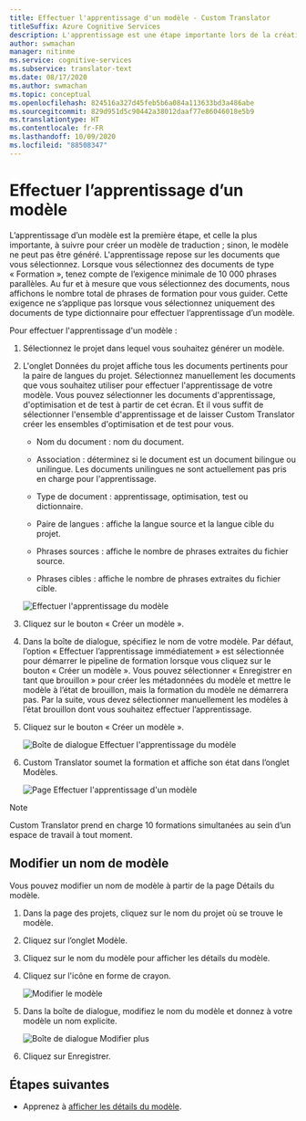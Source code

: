 ```yaml
---
title: Effectuer l'apprentissage d'un modèle - Custom Translator
titleSuffix: Azure Cognitive Services
description: L'apprentissage est une étape importante lors de la création d'un modèle de traduction. L'apprentissage repose sur les documents que vous sélectionnez.
author: swmachan
manager: nitinme
ms.service: cognitive-services
ms.subservice: translator-text
ms.date: 08/17/2020
ms.author: swmachan
ms.topic: conceptual
ms.openlocfilehash: 824516a327d45feb5b6a084a113633bd3a486abe
ms.sourcegitcommit: 829d951d5c90442a38012daaf77e86046018e5b9
ms.translationtype: HT
ms.contentlocale: fr-FR
ms.lasthandoff: 10/09/2020
ms.locfileid: "88508347"
---
```

# <a name="train-a-model"></a>Effectuer l’apprentissage d’un modèle

L’apprentissage d’un modèle est la première étape, et celle la plus importante, à suivre pour créer un modèle de traduction ; sinon, le modèle ne peut pas être généré. L'apprentissage repose sur les documents que vous sélectionnez. Lorsque vous sélectionnez des documents de type « Formation », tenez compte de l’exigence minimale de 10 000 phrases parallèles. Au fur et à mesure que vous sélectionnez des documents, nous affichons le nombre total de phrases de formation pour vous guider. Cette exigence ne s’applique pas lorsque vous sélectionnez uniquement des documents de type dictionnaire pour effectuer l’apprentissage d’un modèle.

Pour effectuer l'apprentissage d'un modèle :

1. Sélectionnez le projet dans lequel vous souhaitez générer un modèle.

2. L'onglet Données du projet affiche tous les documents pertinents pour la paire de langues du projet. Sélectionnez manuellement les documents que vous souhaitez utiliser pour effectuer l'apprentissage de votre modèle. Vous pouvez sélectionner les documents d'apprentissage, d'optimisation et de test à partir de cet écran. Et il vous suffit de sélectionner l'ensemble d'apprentissage et de laisser Custom Translator créer les ensembles d'optimisation et de test pour vous.

    - Nom du document : nom du document.

    - Association : déterminez si le document est un document bilingue ou unilingue. Les documents unilingues ne sont actuellement pas pris en charge pour l'apprentissage.

    - Type de document : apprentissage, optimisation, test ou dictionnaire.

    - Paire de langues : affiche la langue source et la langue cible du projet.

    - Phrases sources : affiche le nombre de phrases extraites du fichier source.

    - Phrases cibles : affiche le nombre de phrases extraites du fichier cible.

    ![Effectuer l'apprentissage du modèle](media/how-to/how-to-train-model.png)

3. Cliquez sur le bouton « Créer un modèle ».

4. Dans la boîte de dialogue, spécifiez le nom de votre modèle. Par défaut, l’option « Effectuer l’apprentissage immédiatement » est sélectionnée pour démarrer le pipeline de formation lorsque vous cliquez sur le bouton « Créer un modèle ». Vous pouvez sélectionner « Enregistrer en tant que brouillon » pour créer les métadonnées du modèle et mettre le modèle à l’état de brouillon, mais la formation du modèle ne démarrera pas. Par la suite, vous devez sélectionner manuellement les modèles à l’état brouillon dont vous souhaitez effectuer l’apprentissage.

5. Cliquez sur le bouton « Créer un modèle ».

    ![Boîte de dialogue Effectuer l'apprentissage du modèle](media/how-to/how-to-train-model-2.png)

6. Custom Translator soumet la formation et affiche son état dans l’onglet Modèles.

    ![Page Effectuer l'apprentissage d'un modèle](media/how-to/how-to-train-model-3.png)

>[!Note]
>Custom Translator prend en charge 10 formations simultanées au sein d’un espace de travail à tout moment.

## <a name="modify-a-model-name"></a>Modifier un nom de modèle

Vous pouvez modifier un nom de modèle à partir de la page Détails du modèle.

1. Dans la page des projets, cliquez sur le nom du projet où se trouve le modèle.
2. Cliquez sur l’onglet Modèle.
3. Cliquez sur le nom du modèle pour afficher les détails du modèle.
4. Cliquez sur l'icône en forme de crayon.

    ![Modifier le modèle](media/how-to/how-to-edit-model.png)

5. Dans la boîte de dialogue, modifiez le nom du modèle et donnez à votre modèle un nom explicite.

    ![Boîte de dialogue Modifier plus](media/how-to/how-to-edit-model-dialog.png)

6. Cliquez sur Enregistrer.

## <a name="next-steps"></a>Étapes suivantes

- Apprenez à [afficher les détails du modèle](how-to-view-model-details.md).
